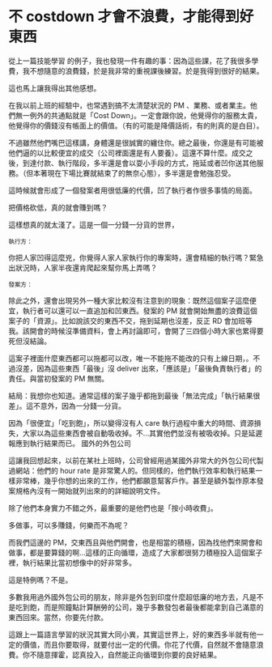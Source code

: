 # 不 costdown 才會不浪費，才能得到好東西

從上一篇技能學習 的例子，我也發現一件有趣的事：因為這些課，花了我很多學費，我不想隨意的浪費錢，於是我非常的重視課後練習。於是我得到很好的結果。

這也馬上讓我得出其他感想。

在我以前上班的經驗中，也常遇到搞不太清楚狀況的 PM 、業務、或者業主。他們無一例外的共通點就是「Cost Down」。一定會跟你說，他覺得你的服務太貴，他覺得你的價錢沒有帳面上的價值。（有的可能是降價話術，有的則真的是白目）。

不過雖然他們嘴巴這樣講，身體還是很誠實的纏住你。總之最後，你還是有可能被他們逼的以比較便宜的成交（公司裡面還是有人要養）。這還不算什麼。成交之後，到達付款、執行階段，多半還是會以耍小手段的方式，拖延或者凹你送其他服務。（但本著現在下場比賽就結束了的無奈心態），多半還是會勉強忍受。

這時候就會形成了一個發案者用很低廉的代價，凹了執行者作很多事情的局面。

把價格砍低，真的就會賺到嗎？

這樣想真的就太淺了。這是一個一分錢一分貨的世界，

    執行方：

你把人家凹得這麼兇，你覺得人家人家執行你的專案時，還會精細的執行嗎？緊急出狀況時，人家半夜還肯爬起來幫你馬上弄嗎？

    發案方：

除此之外，還會出現另外一種大家比較沒有注意到的現象：既然這個案子這麼便宜，執行者可以還可以一直追加和凹東西。發案的 PM 就會開始無盡的浪費這個案子的「資源」。比如說該交的東西不交，拖到延期也沒差，反正 RD 會加班等我。該開會的時候沒準備資料，會上再討論即可，會開了三四個小時大家也累得要死但沒結論。

這案子裡面什麼東西都可以拖都可以改，唯一不能拖不能改的只有上線日期，。不過沒差，因為這些東西「最後」沒 deliver 出來，「應該是」「最後負責執行者」的責任。與當初發案的 PM 無關。

結局：我想你也知道。通常這樣的案子幾乎都拖到最後「無法完成」「執行結果很差」。這不意外，因為一分錢一分貨。

因為「很便宜」「吃到飽」，所以變得沒有人 care 執行過程中重大的時間、資源損失，大家以為這些東西會被自動吸收掉。不…其實他們並沒有被吸收掉。只是延遲報應到執行結果而已。
國外的外包公司

這讓我回想起來，以前在某社上班時，公司曾經用過某國外非常大的外包公司代製過網站：他們的 hour rate 是非常驚人的。但同樣的，他們執行效率和執行結果一樣非常棒，幾乎你想的出來的工作，他們都願意幫客戶作。甚至是額外製作原本發案規格內沒有一開始就列出來的的詳細說明文件。

除了他們本身實力不錯之外，最重要的是他們也是「按小時收費」。

多做事，可以多賺錢，何樂而不為呢？

而我們這邊的 PM，交東西且與他們開會，也是相當的積極，因為找他們來開會和做事，都是要算錢的啊…這樣的正向循環，造成了大家都很努力積極投入這個案子裡，執行結果比當初想像中的好非常多。

這是特例嗎？不是。

多數我用過外國外包公司的朋友，除非是外包到印度什麼超低廉的地方去，凡是不是吃到飽，而是照鐘點計算酬勞的公司，幾乎多數發包者最後都能拿到自己滿意的東西回來。當然，你要先付款。

這跟上一篇語言學習的狀況其實大同小異，其實這世界上，好的東西多半就有他一定的價值，而且你要取得，就要付出一定的代價。你花了代價，自然就不會隨意浪費。你不隨意揮霍，認真投入，自然能正向循環到你要的良好結果。
